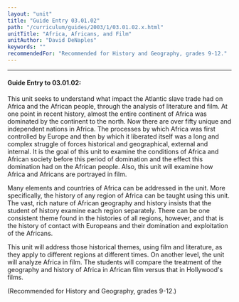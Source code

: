 ```yaml
---
layout: "unit"
title: "Guide Entry 03.01.02"
path: "/curriculum/guides/2003/1/03.01.02.x.html"
unitTitle: "Africa, Africans, and Film"
unitAuthor: "David DeNaples"
keywords: ""
recommendedFor: "Recommended for History and Geography, grades 9-12."
---
```

<body>
<hr/>
<h4>
Guide Entry to 03.01.02:
</h4>
<p>
This unit seeks to understand what impact the Atlantic slave trade had on Africa and the African people, through the analysis of literature and film.  At one point in recent history, almost the entire continent of Africa was dominated by the continent to the north.  Now there are over fifty unique and independent nations in Africa.  The processes by which Africa was first controlled by Europe and then by which it liberated itself was a long and complex struggle of forces historical and geographical, external and internal.  It is the goal of this unit to examine the conditions of Africa and African society before this period of domination and the effect this domination had on the African people.  Also, this unit will examine how Africa and Africans are portrayed in film.
</p>
<p>
Many elements and countries of Africa can be addressed in the unit.  More specifically, the history of any region of Africa can be taught using this unit.  The vast, rich nature of African geography and history insists that the student of history examine each region separately.  There can be one consistent theme found in the histories of all regions, however, and that is the history of contact with Europeans and their domination and exploitation of the Africans.
</p>
<p>
This unit will address those historical themes, using film and literature, as they apply to different regions at different times.  On another level, the unit will analyze Africa in film.  The students will compare the treatment of the geography and history of Africa in African film versus that in Hollywood's films.
</p>
<p>
(Recommended for History and Geography, grades 9-12.)
</p>
</body>
